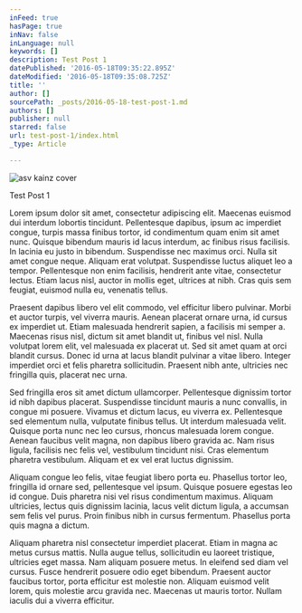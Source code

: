 ```yaml
---
inFeed: true
hasPage: true
inNav: false
inLanguage: null
keywords: []
description: Test Post 1
datePublished: '2016-05-18T09:35:22.895Z'
dateModified: '2016-05-18T09:35:08.725Z'
title: ''
author: []
sourcePath: _posts/2016-05-18-test-post-1.md
authors: []
publisher: null
starred: false
url: test-post-1/index.html
_type: Article

---
```

![asv kainz cover](https://s3-us-west-2.amazonaws.com/the-grid-img/p/15f5dbabe5ba37538fa87b98f4d4dc6d3e167c95.jpg)

Test Post 1

Lorem ipsum dolor sit amet, consectetur adipiscing elit. Maecenas euismod dui interdum lobortis tincidunt. Pellentesque dapibus, ipsum ac imperdiet congue, turpis massa finibus tortor, id condimentum quam enim sit amet nunc. Quisque bibendum mauris id lacus interdum, ac finibus risus facilisis. In lacinia eu justo in bibendum. Suspendisse nec maximus orci. Nulla sit amet congue neque. Aliquam erat volutpat. Suspendisse luctus aliquet leo a tempor. Pellentesque non enim facilisis, hendrerit ante vitae, consectetur lectus. Etiam lacus nisl, auctor in mollis eget, ultrices at nibh. Cras quis sem feugiat, euismod nulla eu, venenatis tellus.

Praesent dapibus libero vel elit commodo, vel efficitur libero pulvinar. Morbi et auctor turpis, vel viverra mauris. Aenean placerat ornare urna, id cursus ex imperdiet ut. Etiam malesuada hendrerit sapien, a facilisis mi semper a. Maecenas risus nisl, dictum sit amet blandit ut, finibus vel nisl. Nulla volutpat lorem elit, vel malesuada ex placerat ut. Sed sit amet quam at orci blandit cursus. Donec id urna at lacus blandit pulvinar a vitae libero. Integer imperdiet orci et felis pharetra sollicitudin. Praesent nibh ante, ultricies nec fringilla quis, placerat nec urna.

Sed fringilla eros sit amet dictum ullamcorper. Pellentesque dignissim tortor id nibh dapibus placerat. Suspendisse tincidunt mauris a nunc convallis, in congue mi posuere. Vivamus et dictum lacus, eu viverra ex. Pellentesque sed elementum nulla, vulputate finibus tellus. Ut interdum malesuada velit. Quisque porta nunc nec leo cursus, rhoncus malesuada lorem congue. Aenean faucibus velit magna, non dapibus libero gravida ac. Nam risus ligula, facilisis nec felis vel, vestibulum tincidunt nisi. Cras elementum pharetra vestibulum. Aliquam et ex vel erat luctus dignissim.

Aliquam congue leo felis, vitae feugiat libero porta eu. Phasellus tortor leo, fringilla id ornare sed, pellentesque vel ipsum. Quisque posuere egestas leo id congue. Duis pharetra nisi vel risus condimentum maximus. Aliquam ultricies, lectus quis dignissim lacinia, lacus velit dictum ligula, a accumsan sem felis vel purus. Proin finibus nibh in cursus fermentum. Phasellus porta quis magna a dictum.

Aliquam pharetra nisl consectetur imperdiet placerat. Etiam in magna ac metus cursus mattis. Nulla augue tellus, sollicitudin eu laoreet tristique, ultricies eget massa. Nam aliquam posuere metus. In eleifend sed diam vel cursus. Fusce hendrerit posuere odio eget bibendum. Praesent auctor faucibus tortor, porta efficitur est molestie non. Aliquam euismod velit lorem, quis molestie arcu gravida nec. Maecenas ut mauris tortor. Nullam iaculis dui a viverra efficitur.